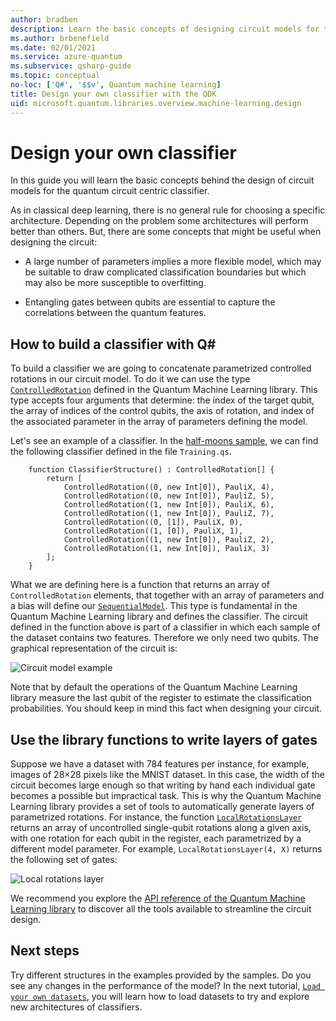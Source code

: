 ```yaml
---
author: bradben
description: Learn the basic concepts of designing circuit models for the quantum circuit centric classifier.
ms.author: brbenefield
ms.date: 02/01/2021
ms.service: azure-quantum
ms.subservice: qsharp-guide
ms.topic: conceptual
no-loc: ['Q#', '$$v', Quantum machine learning]
title: Design your own classifier with the QDK
uid: microsoft.quantum.libraries.overview.machine-learning.design
---
```


# Design your own classifier

In this guide you will learn the basic concepts behind the design of circuit models for the quantum circuit centric classifier.

As in classical deep learning, there is no general rule for choosing a specific architecture. Depending on the problem some architectures will perform better than others. But, there are some concepts that might be useful when designing the circuit:

- A large number of parameters implies a more flexible model, which may be suitable to draw complicated classification boundaries but which may also be more susceptible to overfitting.

- Entangling gates between qubits are essential to capture the correlations between the quantum features.

## How to build a classifier with Q\#

To build a classifier we are going to concatenate parametrized controlled rotations in our circuit model. To do it we can use the type [`ControlledRotation`](xref:Microsoft.Quantum.MachineLearning.ControlledRotation) defined in the Quantum Machine Learning library. This type accepts four arguments that determine: the index of the target qubit, the array of indices of the control qubits, the axis of rotation, and index of the associated parameter in the array of parameters defining the model.

Let's see an example of a classifier. In the [half-moons sample](https://github.com/microsoft/Quantum/tree/main/samples/machine-learning/half-moons), we can find the following classifier defined in the file `Training.qs`.

```qsharp
    function ClassifierStructure() : ControlledRotation[] {
        return [
            ControlledRotation((0, new Int[0]), PauliX, 4),
            ControlledRotation((0, new Int[0]), PauliZ, 5),
            ControlledRotation((1, new Int[0]), PauliX, 6),
            ControlledRotation((1, new Int[0]), PauliZ, 7),
            ControlledRotation((0, [1]), PauliX, 0),
            ControlledRotation((1, [0]), PauliX, 1),
            ControlledRotation((1, new Int[0]), PauliZ, 2),
            ControlledRotation((1, new Int[0]), PauliX, 3)
        ];
    }
 ```

What we are defining here is a function that returns an array of `ControlledRotation` elements, that together with an array of parameters and a bias will define our [`SequentialModel`](xref:Microsoft.Quantum.MachineLearning.SequentialModel). This type is fundamental in the Quantum Machine Learning library and defines the classifier. The circuit defined in the function above is part of a classifier in which each sample of the dataset contains two features. Therefore we only need two qubits. The graphical representation of the circuit is:

 ![Circuit model example](~/media/circuit_model_1.PNG)

Note that by default the operations of the Quantum Machine Learning library
measure the last qubit of the register to estimate the classification
probabilities. You should keep in mind this fact when designing your circuit.

## Use the library functions to write layers of gates

Suppose we have a dataset with 784 features per instance, for example, images of 28×28 pixels like the MNIST dataset. In this case, the width of the circuit becomes large enough so that writing by hand each individual gate becomes a possible but impractical task. This is why the Quantum Machine Learning library provides a set of tools to automatically generate layers of parametrized rotations. For instance, the function [`LocalRotationsLayer`](xref:Microsoft.Quantum.MachineLearning.LocalRotationsLayer) returns an array of uncontrolled single-qubit rotations along a given axis, with one rotation for each qubit in the register, each parametrized by a different model parameter. For example, `LocalRotationsLayer(4, X)` returns the following set of gates:

 ![Local rotations layer](~/media/local_rotations_layer.PNG)

We recommend you explore the [API reference of the Quantum Machine Learning library](xref:Microsoft.Quantum.MachineLearning) to discover all the tools available to streamline the circuit design.

## Next steps

 Try different structures in the examples provided by the samples. Do you see any changes in the performance of the model? In the next tutorial, [`Load your own datasets`](xref:microsoft.quantum.libraries.overview.machine-learning.load), you will learn how to load datasets to try and explore new architectures of classifiers.